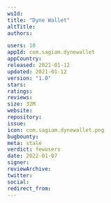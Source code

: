 ```yaml
---
wsId: 
title: "Dyne Wallet"
altTitle: 
authors:

users: 10
appId: com.sagiam.dynewallet
appCountry: 
released: 2021-01-12
updated: 2021-01-12
version: "1.0"
stars: 
ratings: 
reviews: 
size: 32M
website: 
repository: 
issue: 
icon: com.sagiam.dynewallet.png
bugbounty: 
meta: stale
verdict: fewusers
date: 2022-01-07
signer: 
reviewArchive:
twitter: 
social:
redirect_from:
---
```


